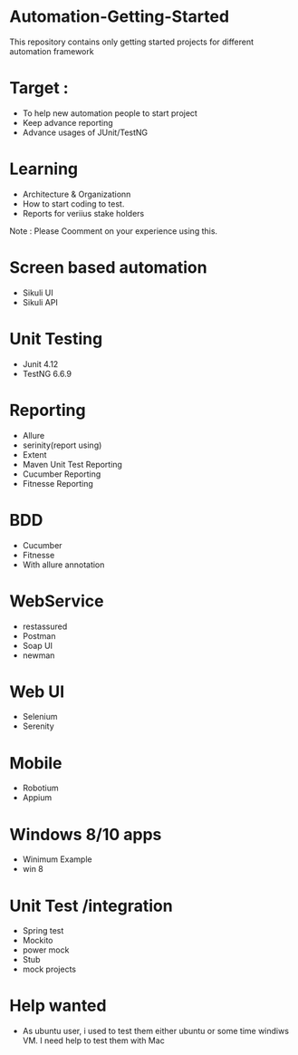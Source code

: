 # Automation-Getting-Started
This repository contains only getting started projects for different automation framework

# Target : 
- To help new automation people to start project 
- Keep advance reporting 
- Advance usages of JUnit/TestNG

# Learning 
- Architecture & Organizationn
- How to start coding to test.
- Reports for veriius stake holders 

Note : Please Coomment on your experience using this.

# Screen based automation 
- Sikuli UI
- Sikuli API

# Unit Testing 
- Junit 4.12
- TestNG 6.6.9

# Reporting 
- Allure
- serinity(report using)
- Extent
- Maven Unit Test Reporting 
- Cucumber Reporting
- Fitnesse Reporting

# BDD 
- Cucumber
- Fitnesse
- With allure annotation

# WebService 
- restassured
- Postman
- Soap UI
- newman

# Web UI
- Selenium
- Serenity

# Mobile
- Robotium
- Appium

# Windows 8/10 apps
 - Winimum Example 
 - win 8

# Unit Test /integration 
- Spring test
- Mockito
- power mock 
- Stub
- mock projects 

# Help wanted
- As ubuntu user, i used to test them either ubuntu or some time windiws VM. I need help to test them with Mac
